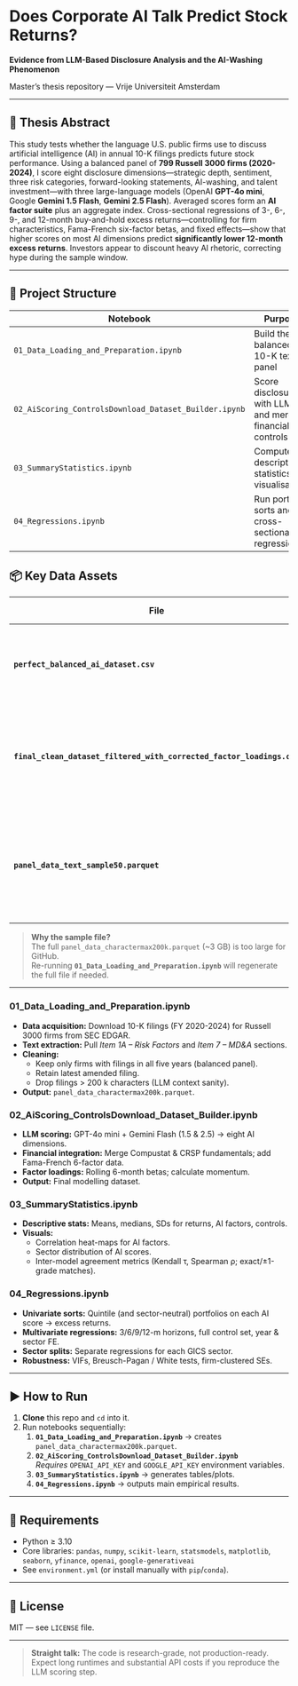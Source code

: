 # Does Corporate AI Talk Predict Stock Returns?
**Evidence from LLM-Based Disclosure Analysis and the AI-Washing Phenomenon**  

Master’s thesis repository — Vrije Universiteit Amsterdam  

---

## 📄 Thesis Abstract
This study tests whether the language U.S. public firms use to discuss artificial intelligence (AI) in annual 10-K filings predicts future stock performance. Using a balanced panel of **799 Russell 3000 firms (2020-2024)**, I score eight disclosure dimensions—strategic depth, sentiment, three risk categories, forward-looking statements, AI-washing, and talent investment—with three large-language models (OpenAI **GPT-4o mini**, Google **Gemini 1.5 Flash**, **Gemini 2.5 Flash**). Averaged scores form an **AI factor suite** plus an aggregate index. Cross-sectional regressions of 3-, 6-, 9-, and 12-month buy-and-hold excess returns—controlling for firm characteristics, Fama-French six-factor betas, and fixed effects—show that higher scores on most AI dimensions predict **significantly lower 12-month excess returns**. Investors appear to discount heavy AI rhetoric, correcting hype during the sample window.

---

## 📁 Project Structure

| Notebook | Purpose |
|---|---|
| `01_Data_Loading_and_Preparation.ipynb` | Build the balanced 10-K text panel |
| `02_AiScoring_ControlsDownload_Dataset_Builder.ipynb` | Score disclosures with LLMs and merge financial controls |
| `03_SummaryStatistics.ipynb` | Compute descriptive statistics and visualisations |
| `04_Regressions.ipynb` | Run portfolio sorts and cross-sectional regressions |

## 📦 Key Data Assets

| File | What’s Inside | Size / Format |
|---|---|---|
| **`perfect_balanced_ai_dataset.csv`** | Raw AI-score matrix — every firm-year (799 × 5) × 3 LLMs × 8 dimensions | ~30 MB, CSV |
| **`final_clean_dataset_filtered_with_corrected_factor_loadings.csv`** | Full modelling dataset — excess returns, AI factors, controls, dynamic betas | ~40 MB, CSV |
| **`panel_data_text_sample50.parquet`** | *Sample* of the original 10-K text panel: first 25 + last 25 observations (≈ 50 rows × two long-text columns) | ~5 MB, Parquet |

> **Why the sample file?**  
> The full `panel_data_charactermax200k.parquet` (~3 GB) is too large for GitHub.  
> Re-running **`01_Data_Loading_and_Preparation.ipynb`** will regenerate the full file if needed.

---

### 01_Data_Loading_and_Preparation.ipynb
* **Data acquisition:** Download 10-K filings (FY 2020-2024) for Russell 3000 firms from SEC EDGAR.  
* **Text extraction:** Pull *Item 1A – Risk Factors* and *Item 7 – MD&A* sections.  
* **Cleaning:**  
  - Keep only firms with filings in all five years (balanced panel).  
  - Retain latest amended filing.  
  - Drop filings > 200 k characters (LLM context sanity).  
* **Output:** `panel_data_charactermax200k.parquet`.

### 02_AiScoring_ControlsDownload_Dataset_Builder.ipynb
* **LLM scoring:** GPT-4o mini + Gemini Flash (1.5 & 2.5) → eight AI dimensions.  
* **Financial integration:** Merge Compustat & CRSP fundamentals; add Fama-French 6-factor data.  
* **Factor loadings:** Rolling 6-month betas; calculate momentum.  
* **Output:** Final modelling dataset.

### 03_SummaryStatistics.ipynb
* **Descriptive stats:** Means, medians, SDs for returns, AI factors, controls.  
* **Visuals:**  
  - Correlation heat-maps for AI factors.  
  - Sector distribution of AI scores.  
  - Inter-model agreement metrics (Kendall τ, Spearman ρ; exact/±1-grade matches).

### 04_Regressions.ipynb
* **Univariate sorts:** Quintile (and sector-neutral) portfolios on each AI score → excess returns.  
* **Multivariate regressions:** 3/6/9/12-m horizons, full control set, year & sector FE.  
* **Sector splits:** Separate regressions for each GICS sector.  
* **Robustness:** VIFs, Breusch-Pagan / White tests, firm-clustered SEs.

---

## ▶️ How to Run

1. **Clone** this repo and `cd` into it.  
2. Run notebooks sequentially:  
   1. **`01_Data_Loading_and_Preparation.ipynb`** → creates `panel_data_charactermax200k.parquet`.  
   2. **`02_AiScoring_ControlsDownload_Dataset_Builder.ipynb`**  
      *Requires* `OPENAI_API_KEY` and `GOOGLE_API_KEY` environment variables.  
   3. **`03_SummaryStatistics.ipynb`** → generates tables/plots.  
   4. **`04_Regressions.ipynb`** → outputs main empirical results.  

---

## 🔧 Requirements
* Python ≥ 3.10  
* Core libraries: `pandas`, `numpy`, `scikit-learn`, `statsmodels`, `matplotlib`, `seaborn`, `yfinance`, `openai`, `google-generativeai`  
* See `environment.yml` (or install manually with `pip`/`conda`).  

---

## 📜 License
MIT — see `LICENSE` file.

---

> **Straight talk:** The code is research-grade, not production-ready. Expect long runtimes and substantial API costs if you reproduce the LLM scoring step.




